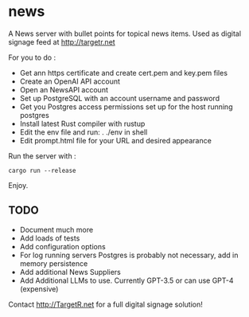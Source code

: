 # news
A News server with bullet points for topical news items. Used as digital signage feed at http://targetr.net

For you to do :
-	Get ann https certificate and create cert.pem and key.pem files
-	Create an OpenAI API account
-	Open an NewsAPI account
-	Set up PostgreSQL with an account username and password
-	Get you Postgres access permissions set up for the host running postgres
-	Install latest Rust compiler with rustup
-	Edit the env file and run: . ./env in shell
-	Edit prompt.html file for your URL and desired appearance

Run the server with :

	cargo run --release

Enjoy.

TODO
----

- Document much more
- Add loads of tests
- Add configuration options
- For log running servers Postgres is probably not necessary, add in memory
  persistence
- Add additional News Suppliers
- Add Additional LLMs to use. Currently GPT-3.5 or can use GPT-4 (expensive)

Contact http://TargetR.net for a full digital signage solution!
